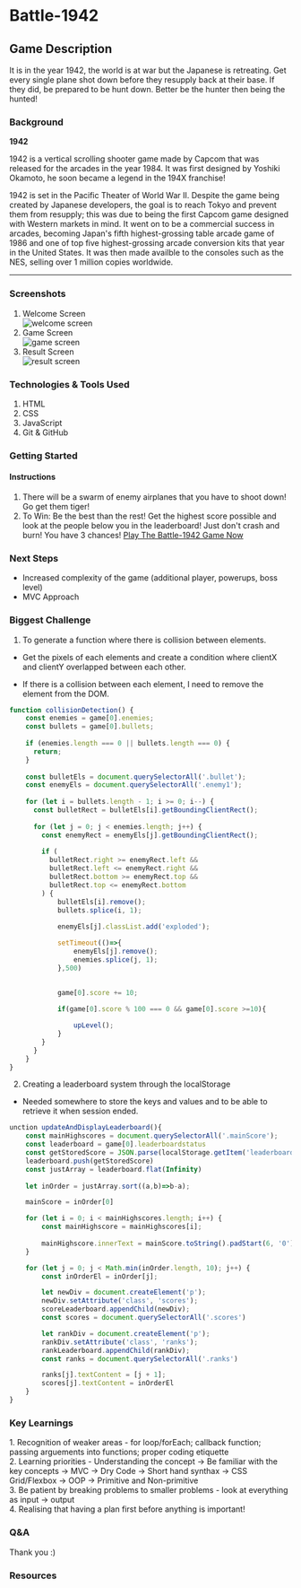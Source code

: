 # **Battle-1942**

## **Game Description**

It is in the year 1942, the world is at war but the Japanese is retreating. Get every single plane shot down before they resupply back at their base. If they did, be prepared to be hunt down. Better be the hunter then being the hunted!

### **Background**

**1942**

<p>1942 is a vertical scrolling shooter game made by Capcom that was released for the arcades in the year 1984. It was first designed by Yoshiki Okamoto, he soon became a legend in the 194X franchise!

1942 is set in the Pacific Theater of World War II. Despite the game being created by Japanese developers, the goal is to reach Tokyo and prevent them from resupply; this was due to being the first Capcom game designed with Western markets in mind. It went on to be a commercial success in arcades, becoming Japan's fifth highest-grossing table arcade game of 1986 and one of top five highest-grossing arcade conversion kits that year in the United States. It was then made availble to the consoles such as the NES, selling over 1 million copies worldwide.</p>

---

### **Screenshots**

1. Welcome Screen  
   ![welcome screen](./1942_pictures_copy/startScreen.png "Welcome Screen")
2. Game Screen  
   ![game screen](./1942_pictures_copy/gameScreen.png "Game Screen")
3. Result Screen  
   ![result screen](./1942_pictures_copy/resultScreen.png "Result Screen")

### **Technologies & Tools Used**

1. HTML
2. CSS
3. JavaScript
4. Git & GitHub

### **Getting Started**

#### **Instructions**

1. There will be a swarm of enemy airplanes that you have to shoot down! Go get them tiger!
2. To Win: Be the best than the rest! Get the highest score possible and look at the people below you in the leaderboard! Just don't crash and burn! You have 3 chances! [Play The Battle-1942 Game Now]()

### **Next Steps**

- Increased complexity of the game (additional player, powerups, boss level)
- MVC Approach

### **Biggest Challenge**

1. To generate a function where there is collision between elements.

- Get the pixels of each elements and create a condition where clientX and clientY overlapped between each other.

- If there is a collision between each element, I need to remove the element from the DOM.

```javascript
function collisionDetection() {
    const enemies = game[0].enemies;
    const bullets = game[0].bullets;
  
    if (enemies.length === 0 || bullets.length === 0) {
      return;
    }
  
    const bulletEls = document.querySelectorAll('.bullet');
    const enemyEls = document.querySelectorAll('.enemy1');
  
    for (let i = bullets.length - 1; i >= 0; i--) {
      const bulletRect = bulletEls[i].getBoundingClientRect();
  
      for (let j = 0; j < enemies.length; j++) {
        const enemyRect = enemyEls[j].getBoundingClientRect();
  
        if (
          bulletRect.right >= enemyRect.left &&
          bulletRect.left <= enemyRect.right &&
          bulletRect.bottom >= enemyRect.top &&
          bulletRect.top <= enemyRect.bottom
        ) {
            bulletEls[i].remove();
            bullets.splice(i, 1);
            
            enemyEls[j].classList.add('exploded');

            setTimeout(()=>{
                enemyEls[j].remove();
                enemies.splice(j, 1);
            },500)
    
            
            game[0].score += 10;

            if(game[0].score % 100 === 0 && game[0].score >=10){

                upLevel();
            }
        }
      }
    }
}
```

2. Creating a leaderboard system through the localStorage

- Needed somewhere to store the keys and values and to be able to retrieve it when session ended.

```javascript
unction updateAndDisplayLeaderboard(){
    const mainHighscores = document.querySelectorAll('.mainScore');
    const leaderboard = game[0].leaderboardstatus
    const getStoredScore = JSON.parse(localStorage.getItem('leaderboard'))
    leaderboard.push(getStoredScore)
    const justArray = leaderboard.flat(Infinity)
    
    let inOrder = justArray.sort((a,b)=>b-a);

    mainScore = inOrder[0]

    for (let i = 0; i < mainHighscores.length; i++) {
        const mainHighscore = mainHighscores[i];
        
        mainHighscore.innerText = mainScore.toString().padStart(6, '0')
    }

    for (let j = 0; j < Math.min(inOrder.length, 10); j++) {
        const inOrderEl = inOrder[j];

        let newDiv = document.createElement('p');
        newDiv.setAttribute('class', 'scores');
        scoreLeaderboard.appendChild(newDiv);
        const scores = document.querySelectorAll('.scores')

        let rankDiv = document.createElement('p');
        rankDiv.setAttribute('class', 'ranks');
        rankLeaderboard.appendChild(rankDiv);
        const ranks = document.querySelectorAll('.ranks')

        ranks[j].textContent = [j + 1];
        scores[j].textContent = inOrderEl
    }
}
```

### **Key Learnings**

<p>
1. Recognition of weaker areas - for loop/forEach; callback function; passing arguements into functions; proper coding etiquette<br/>
2. Learning priorities - Understanding the concept -> Be familiar with the key concepts -> MVC -> Dry Code -> Short hand synthax -> CSS Grid/Flexbox -> OOP -> Primitive and Non-primitive<br/>
3. Be patient by breaking problems to smaller problems - look at everything as input -> output<br/>
4. Realising that having a plan first before anything is important!<br/></p>

### **Q&A**

Thank you :)

### **Resources**